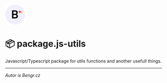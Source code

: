 <img src='./mini.svg' />

# 📦 package.js-utils

Javascript/Typescript package for utils functions and another usefull things.

---

_Autor is Bengr.cz_
